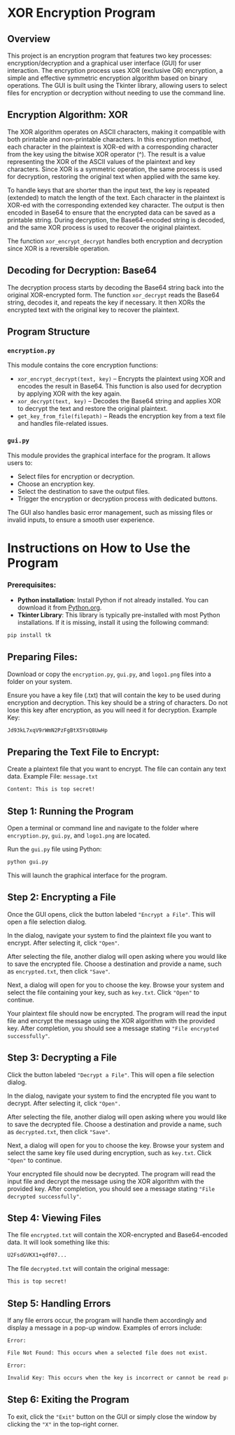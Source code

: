 # XOR Encryption Program

## Overview
This project is an encryption program that features two key processes: encryption/decryption and a graphical user interface (GUI) for user interaction. The encryption process uses XOR (exclusive OR) encryption, a simple and effective symmetric encryption algorithm based on binary operations. The GUI is built using the Tkinter library, allowing users to select files for encryption or decryption without needing to use the command line.

## Encryption Algorithm: XOR
The XOR algorithm operates on ASCII characters, making it compatible with both printable and non-printable characters. In this encryption method, each character in the plaintext is XOR-ed with a corresponding character from the key using the bitwise XOR operator (^). The result is a value representing the XOR of the ASCII values of the plaintext and key characters. Since XOR is a symmetric operation, the same process is used for decryption, restoring the original text when applied with the same key.

To handle keys that are shorter than the input text, the key is repeated (extended) to match the length of the text. Each character in the plaintext is XOR-ed with the corresponding extended key character. The output is then encoded in Base64 to ensure that the encrypted data can be saved as a printable string. During decryption, the Base64-encoded string is decoded, and the same XOR process is used to recover the original plaintext.

The function `xor_encrypt_decrypt` handles both encryption and decryption since XOR is a reversible operation.

## Decoding for Decryption: Base64
The decryption process starts by decoding the Base64 string back into the original XOR-encrypted form. The function `xor_decrypt` reads the Base64 string, decodes it, and repeats the key if necessary. It then XORs the encrypted text with the original key to recover the plaintext.

## Program Structure

### `encryption.py`
This module contains the core encryption functions:
- `xor_encrypt_decrypt(text, key)` – Encrypts the plaintext using XOR and encodes the result in Base64. This function is also used for decryption by applying XOR with the key again.
- `xor_decrypt(text, key)` – Decodes the Base64 string and applies XOR to decrypt the text and restore the original plaintext.
- `get_key_from_file(filepath)` – Reads the encryption key from a text file and handles file-related issues.

### `gui.py`
This module provides the graphical interface for the program. It allows users to:
- Select files for encryption or decryption.
- Choose an encryption key.
- Select the destination to save the output files.
- Trigger the encryption or decryption process with dedicated buttons.

The GUI also handles basic error management, such as missing files or invalid inputs, to ensure a smooth user experience.

# Instructions on How to Use the Program

### Prerequisites:
- **Python installation**: Install Python if not already installed. You can download it from [Python.org](https://www.python.org/).
- **Tkinter Library**: This library is typically pre-installed with most Python installations. If it is missing, install it using the following command:

```bash
pip install tk
```

## Preparing Files:

Download or copy the `encryption.py`, `gui.py`, and `logo1.png` files into a folder on your system.

Ensure you have a key file (.txt) that will contain the key to be used during encryption and decryption. This key should be a string of characters. Do not lose this key after encryption, as you will need it for decryption.
Example Key:

```bash
Jd93kL7xqV9rWmN2PzFgBtX5YsQ8UwHp
```

## Preparing the Text File to Encrypt:

Create a plaintext file that you want to encrypt. The file can contain any text data.
Example File: `message.txt`
```bash
Content: This is top secret!
```

## Step 1: Running the Program

Open a terminal or command line and navigate to the folder where `encryption.py`, `gui.py`, and `logo1.png` are located.

Run the `gui.py` file using Python:
```bash
python gui.py
```
This will launch the graphical interface for the program.

## Step 2: Encrypting a File

Once the GUI opens, click the button labeled `"Encrypt a File"`. This will open a file selection dialog.

In the dialog, navigate your system to find the plaintext file you want to encrypt. After selecting it, click `"Open"`.

After selecting the file, another dialog will open asking where you would like to save the encrypted file. Choose a destination and provide a name, such as `encrypted.txt`, then click `"Save"`.

Next, a dialog will open for you to choose the key. Browse your system and select the file containing your key, such as `key.txt`. Click `"Open"` to continue.

Your plaintext file should now be encrypted. The program will read the input file and encrypt the message using the XOR algorithm with the provided key. After completion, you should see a message stating `"File encrypted successfully"`.

## Step 3: Decrypting a File

Click the button labeled `"Decrypt a File"`. This will open a file selection dialog.

In the dialog, navigate your system to find the encrypted file you want to decrypt. After selecting it, click `"Open".`

After selecting the file, another dialog will open asking where you would like to save the decrypted file. Choose a destination and provide a name, such as `decrypted.txt`, then click `"Save"`.

Next, a dialog will open for you to choose the key. Browse your system and select the same key file used during encryption, such as `key.txt`. Click `"Open"` to continue.

Your encrypted file should now be decrypted. The program will read the input file and decrypt the message using the XOR algorithm with the provided key. After completion, you should see a message stating `"File decrypted successfully"`.

## Step 4: Viewing Files

The file `encrypted.txt` will contain the XOR-encrypted and Base64-encoded data. It will look something like this:
```bash
U2FsdGVKX1+qdf07...
```

The file `decrypted.txt` will contain the original message:
```bash
This is top secret!
```

## Step 5: Handling Errors
If any file errors occur, the program will handle them accordingly and display a message in a pop-up window. Examples of errors include:

`Error:` 
```bash
File Not Found: This occurs when a selected file does not exist.
```
`Error:`
```bash
Invalid Key: This occurs when the key is incorrect or cannot be read properly.
```

## Step 6: Exiting the Program
To exit, click the `"Exit"` button on the GUI or simply close the window by clicking the `"X"` in the top-right corner.
